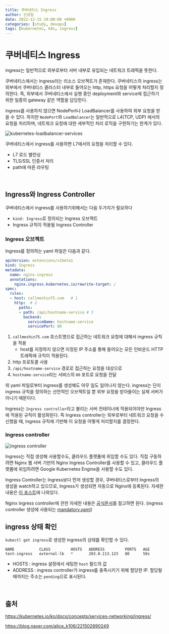 ```yaml
---
title: 쿠버네티스 Ingress
author: 신성일
date: 2022-12-15 19:00:00 +0900
categories: [study, devops]
tags: [kubernetes, k8s, ingress]
---
```


# 쿠버네티스 Ingress

 ingress는 일반적으로 외부로부터 서버 내부로 유입되는 네트워크 트래픽을 뜻한다.

쿠버네티스에서는 ingress라는 리소스 오브젝트가 존재한다. 쿠버네티스의 ingress는 외부에서 쿠버네티스 클러스터 내부로 들어오는 http, https 요청을 어떻게 처리할지 정의한다. 즉, 외부에서 쿠버네티스에서 실행 중인 deployment와 service에 접근하기 위한 일종의 gateway 같은 역할을 담당한다.

ingress를 사용하지 않으면 NodePort나 LoadBalancer를 사용하여 외부 요청을 받을 수 있다. 하지만 `NodePort`와 `LoadBalancer`는 일반적으로 L4(TCP, UDP) 에서의 요청을 처리하며, 네트워크 요청에 대한 세부적인 처리 로직을 구현하기는 한계가 있다.

![kubernetes-loadbalancer-services](https://www.code4projects.net/wp-content/uploads/2020/08/kubernetes-ingress.png)

쿠버네티스에서 ingress를 사용하면 L7에서의 요청을 처리할 수 있다.

- L7 로드 밸런싱
- TLS/SSL 인증서 처리
- path에 따른 라우팅

<br/>

## Ingress와 Ingress Controller

쿠버네티스에서 ingress를 사용하기위해서는 다음 두가지가 필요하다

- `kind: Ingress`로 정의되는 Ingress 오브젝트
- Ingress 규칙이 적용될 Ingress Controller

### Ingress 오브젝트

Ingress를 정의하는 yaml 파일은 다음과 같다.

```yaml
apiVersion: extensions/v1beta1
kind: Ingress
metadata:
  name: nginx-ingress
  annotations:
    nginx.ingress.kubernetes.io/rewrite-target: /
spec:
  rules:
  - host: callmeshin75.com   # 1
    http:  # 2
      paths:
      - path: /api/hostname-service # 3
        backend:
          serviceName: hostname-service
          servicePort: 80
```

1. `callmeshin75.com` 호스트명으로 접근하는 네트워크 요청에 대해서 ingress 규칙을 적용
   - host를 지정하지 않으면 지정된 IP 주소를 통해 들어오는 모든 인바운드 HTTP 트래픽에 규칙이 적용된다.
2. http 프로토콜 사용
3. `/api/hostname-service` 경로로 접근하는 요청을 대상으로
4. `hostname-service`라는 서비스의 `80` 포트로 요청을 전달

위 yaml 파일로부터 ingress를 생성해도 아무 일도 일어나지 않는다. ingress는 단지 ingress 규칙을 정의하는 선언적인 오브젝트일 뿐 외부 요청을 받아들이는 실제 서버가 아니기 때문이다. 

Ingress는 `Ingress controller`라고 불리는 서버 컨테이너에 적용되어야만 Ingress에 적용된 규칙이 활성화된다. 즉 Ingress controller는 외부로부터 네트워크 요청을 수신했을 때, Ingress 규칙에 기반해 이 요청을 어떻게 처리할지를 결정한다.

### Ingress controller

![ingress controller](https://www.fairwinds.com/hs-fs/hubfs/Blog%20Feature%20Images/Nginx%20Ingress%20on%20GCP%20-%20Fig%2001.png?width=1794&name=Nginx%20Ingress%20on%20GCP%20-%20Fig%2001.png)

Ingress는 직접 생성해 사용할수도, 클라우드 플랫폼에 위임할 수도 있다. 직접 구동하려면 Nginx 웹 서버 기반의 Nginx Ingress Controller를 사용할 수 있고, 클라우드 플랫폼에 위임하려면 Google Kubernetes Engine을 사용할 수도 있다.

Ingress Controller는 Ingress보다 먼저 생성할 경우, 쿠버네티스로부터 Ingress의 생성을 watch하고 있으므로, Ingress가 생성되면 자동으로 Nginx에 등록된다. 자세한 내용은  [이 포스트](https://www.joyfulbikeshedding.com/blog/2018-03-26-studying-the-kubernetes-ingress-system.html)에 나와있다.

Nginx ingress controller에 관한 자세한 내용은 [공식문서](https://github.com/kubernetes/ingress-nginx/tree/main/charts/ingress-nginx)를 참고하면 된다. (ingress controller 생성에 사용되는 [mandatory.yaml](https://github.com/kubernetes/ingress-nginx/blob/nginx-0.26.1/deploy/static/mandatory.yaml))

## ingress 상태 확인

`kubectl get ingress`로 생성한 ingress의 상태를 확인할 수 있다.

```
NAME           CLASS         HOSTS   ADDRESS         PORTS   AGE
test-ingress   external-lb   *       203.0.113.123   80      59s
```

- HOSTS : ingress 설정에서 세팅한 `host` 필드의 값
- ADDRESS : ingress controller가 ingress를 충족시키기 위해 할당한 IP. 할당될 때까지는 주소는 `pending`으로 표시된다.

<br/>

## 출처

https://kubernetes.io/ko/docs/concepts/services-networking/ingress/

https://blog.naver.com/alice_k106/221502890249